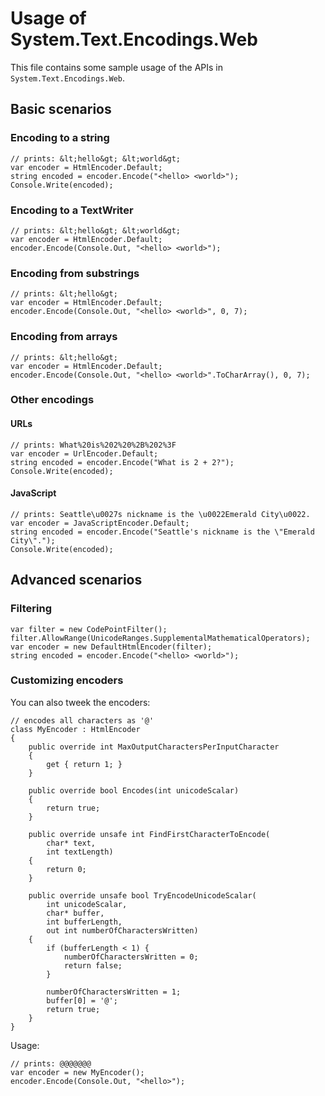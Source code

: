 ﻿# Usage of System.Text.Encodings.Web

This file contains some sample usage of the APIs in `System.Text.Encodings.Web`.

## Basic scenarios

### Encoding to a string

```CSharp
// prints: &lt;hello&gt; &lt;world&gt;
var encoder = HtmlEncoder.Default;
string encoded = encoder.Encode("<hello> <world>");
Console.Write(encoded);
```

### Encoding to a TextWriter

```CSharp
// prints: &lt;hello&gt; &lt;world&gt;
var encoder = HtmlEncoder.Default;
encoder.Encode(Console.Out, "<hello> <world>");
```

### Encoding from substrings

```CSharp
// prints: &lt;hello&gt;
var encoder = HtmlEncoder.Default;
encoder.Encode(Console.Out, "<hello> <world>", 0, 7);
```

### Encoding from arrays

```CSharp
// prints: &lt;hello&gt;
var encoder = HtmlEncoder.Default;
encoder.Encode(Console.Out, "<hello> <world>".ToCharArray(), 0, 7);
```

### Other encodings

#### URLs

```CSharp
// prints: What%20is%202%20%2B%202%3F
var encoder = UrlEncoder.Default;
string encoded = encoder.Encode("What is 2 + 2?");
Console.Write(encoded);
```
#### JavaScript

```CSharp
// prints: Seattle\u0027s nickname is the \u0022Emerald City\u0022.
var encoder = JavaScriptEncoder.Default;
string encoded = encoder.Encode("Seattle's nickname is the \"Emerald City\".");
Console.Write(encoded);
```

## Advanced scenarios

### Filtering

```CSharp
var filter = new CodePointFilter();
filter.AllowRange(UnicodeRanges.SupplementalMathematicalOperators);
var encoder = new DefaultHtmlEncoder(filter);
string encoded = encoder.Encode("<hello> <world>");
```

### Customizing encoders

You can also tweek the encoders:

```CSharp
// encodes all characters as '@'
class MyEncoder : HtmlEncoder
{
    public override int MaxOutputCharactersPerInputCharacter
    {
        get { return 1; }
    }

    public override bool Encodes(int unicodeScalar)
    {
        return true;
    }

    public override unsafe int FindFirstCharacterToEncode(
        char* text,
        int textLength)
    {
        return 0;
    }

    public override unsafe bool TryEncodeUnicodeScalar(
        int unicodeScalar,
        char* buffer,
        int bufferLength,
        out int numberOfCharactersWritten)
    {
        if (bufferLength < 1) {
            numberOfCharactersWritten = 0;
            return false;
        }

        numberOfCharactersWritten = 1;
        buffer[0] = '@';
        return true;
    }
}
```

Usage:

```CSharp
// prints: @@@@@@@
var encoder = new MyEncoder();
encoder.Encode(Console.Out, "<hello>");
```

